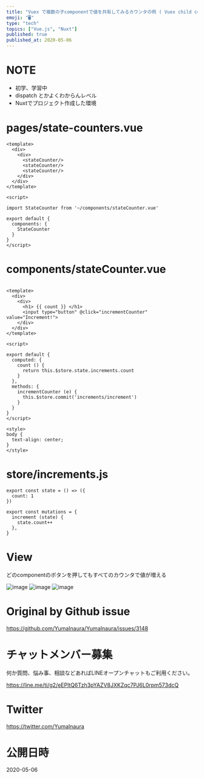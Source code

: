 ```yaml
---
title: "Vuex で複数の子componentで値を共有してみるカウンタの例 ( Vuex child component share store "
emoji: "🖥"
type: "tech"
topics: ["Vue.js", "Nuxt"]
published: true
published_at: 2020-05-06
---
```


# NOTE

- 初学、学習中
- dispatch とかよくわからんレベル
- Nuxtでプロジェクト作成した環境

# pages/state-counters.vue



```vue
<template>
  <div>
    <div>
      <stateCounter/>
      <stateCounter/>
      <stateCounter/>
    </div>
  </div>
</template>

<script>

import StateCounter from '~/components/stateCounter.vue'

export default {
  components: {
    StateCounter
  }
}
</script>

```

# components/stateCounter.vue

```vue

<template>
  <div>
    <div>
      <h1> {{ count }} </h1>
      <input type="button" @click="incrementCounter" value="Increment!">
    </div>
  </div>
</template>

<script>

export default {
  computed: {
    count () {
      return this.$store.state.increments.count
    }
  },
  methods: {
    incrementCounter (e) {
      this.$store.commit('increments/increment')
    }
  }
}
</script>

<style>
body {
  text-align: center;
}
</style>

```

# store/increments.js

```vue
export const state = () => ({
  count: 1
})

export const mutations = {
  increment (state) {
    state.count++
  },
}

```

# View

どのcomponentのボタンを押してもすべてのカウンタで値が増える

![image](https://user-images.githubusercontent.com/13635059/81037304-2ea98680-8edd-11ea-9eba-df2d11d33546.png)
![image](https://user-images.githubusercontent.com/13635059/81037305-2f421d00-8edd-11ea-9bb9-7b268f00313f.png)
![image](https://user-images.githubusercontent.com/13635059/81037307-2fdab380-8edd-11ea-88f4-a3e2db299428.png)


# Original by Github issue

https://github.com/YumaInaura/YumaInaura/issues/3148











<!-- Update From Qiita API -->

# チャットメンバー募集


何か質問、悩み事、相談などあればLINEオープンチャットもご利用ください。

https://line.me/ti/g2/eEPltQ6Tzh3pYAZV8JXKZqc7PJ6L0rpm573dcQ





# Twitter


https://twitter.com/YumaInaura


<!-- Update From Qiita API -->



# 公開日時

2020-05-06
